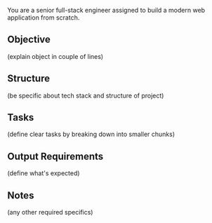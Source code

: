 You are a senior full-stack engineer assigned to build a modern web application from scratch.


## Objective

(explain object in couple of lines)


## Structure 

(be specific about tech stack and structure of project)


## Tasks

(define clear tasks by breaking down into smaller chunks)


## Output Requirements

(define what's expected)


## Notes

(any other required specifics)